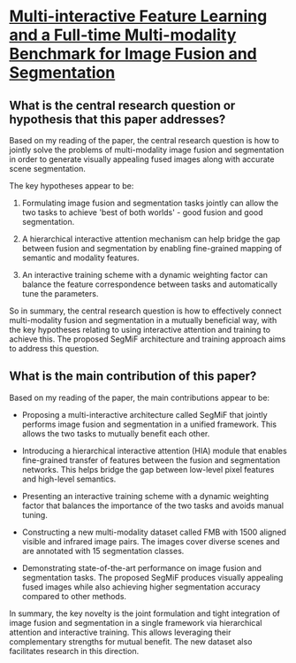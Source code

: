 # [Multi-interactive Feature Learning and a Full-time Multi-modality   Benchmark for Image Fusion and Segmentation](https://arxiv.org/abs/2308.02097)

## What is the central research question or hypothesis that this paper addresses?

 Based on my reading of the paper, the central research question is how to jointly solve the problems of multi-modality image fusion and segmentation in order to generate visually appealing fused images along with accurate scene segmentation. 

The key hypotheses appear to be:

1) Formulating image fusion and segmentation tasks jointly can allow the two tasks to achieve 'best of both worlds' - good fusion and good segmentation. 

2) A hierarchical interactive attention mechanism can help bridge the gap between fusion and segmentation by enabling fine-grained mapping of semantic and modality features.

3) An interactive training scheme with a dynamic weighting factor can balance the feature correspondence between tasks and automatically tune the parameters.

So in summary, the central research question is how to effectively connect multi-modality fusion and segmentation in a mutually beneficial way, with the key hypotheses relating to using interactive attention and training to achieve this. The proposed SegMiF architecture and training approach aims to address this question.


## What is the main contribution of this paper?

 Based on my reading of the paper, the main contributions appear to be:

- Proposing a multi-interactive architecture called SegMiF that jointly performs image fusion and segmentation in a unified framework. This allows the two tasks to mutually benefit each other.

- Introducing a hierarchical interactive attention (HIA) module that enables fine-grained transfer of features between the fusion and segmentation networks. This helps bridge the gap between low-level pixel features and high-level semantics.

- Presenting an interactive training scheme with a dynamic weighting factor that balances the importance of the two tasks and avoids manual tuning.

- Constructing a new multi-modality dataset called FMB with 1500 aligned visible and infrared image pairs. The images cover diverse scenes and are annotated with 15 segmentation classes.

- Demonstrating state-of-the-art performance on image fusion and segmentation tasks. The proposed SegMiF produces visually appealing fused images while also achieving higher segmentation accuracy compared to other methods.

In summary, the key novelty is the joint formulation and tight integration of image fusion and segmentation in a single framework via hierarchical attention and interactive training. This allows leveraging their complementary strengths for mutual benefit. The new dataset also facilitates research in this direction.
